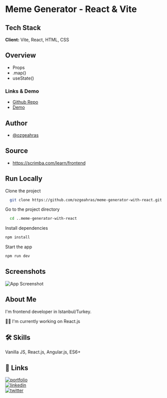 # Meme Generator - React & Vite

## Tech Stack

**Client:** Vite, React, HTML, CSS

## Overview

- Props
- .map()
- useState()

### Links & Demo

- [Github Repo](https://github.com/ozgeahras/meme-generator-with-react)
- [Demo](https://ozgeahras.github.io/meme-generator-with-react/)

## Author

- [@ozgeahras](https://github.com/ozgeahras)

## Source

- https://scrimba.com/learn/frontend

## Run Locally

Clone the project

```bash
  git clone https://github.com/ozgeahras/meme-generator-with-react.git
```

Go to the project directory

```bash
  cd ..meme-generator-with-react
```

Install dependencies

```bash
npm install
```

Start the app

```bash
npm run dev
```

## Screenshots

![App Screenshot](https://github.com/ozgeahras/meme-generator-with-react/blob/master/src/assets/screenshot.png)

## About Me

I'm frontend developer in Istanbul/Turkey.

👩‍💻 I'm currently working on React.js

## 🛠 Skills

Vanilla JS, React.js, Angular.js, ES6+

## 🔗 Links

[![portfolio](https://img.shields.io/badge/my_portfolio-1DA1F2?style=for-the-badge&logo=ko-fi&logoColor=white)](https://ozgeahras.com/)  
[![linkedin](https://img.shields.io/badge/linkedin-0A66C2?style=for-the-badge&logo=linkedin&logoColor=white)](https://www.linkedin.com/in/ozgeahras/)  
[![twitter](https://img.shields.io/badge/github-000?style=for-the-badge&logo=github&logoColor=white)](https://github.com/ozgeahras/)
